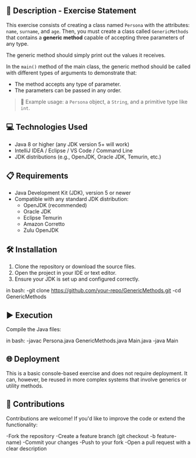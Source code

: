 ## 📄 Description - Exercise Statement

This exercise consists of creating a class named `Persona` with the attributes: `name`, `surname`, and `age`. 
Then, you must create a class called `GenericMethods` that contains a **generic method** capable of accepting three parameters of any type.

The generic method should simply print out the values it receives.

In the `main()` method of the main class, the generic method should be called with different types of arguments to demonstrate that:
- The method accepts any type of parameter.
- The parameters can be passed in any order.

> 🧪 Example usage: a `Persona` object, a `String`, and a primitive type like `int`.

## 💻 Technologies Used

- Java 8 or higher (any JDK version 5+ will work)
- IntelliJ IDEA / Eclipse / VS Code / Command Line
- JDK distributions (e.g., OpenJDK, Oracle JDK, Temurin, etc.)


## 📋 Requirements

- Java Development Kit (JDK), version 5 or newer
- Compatible with any standard JDK distribution:
  - OpenJDK (recommended)
  - Oracle JDK
  - Eclipse Temurin
  - Amazon Corretto
  - Zulu OpenJDK

## 🛠️ Installation

1. Clone the repository or download the source files.
2. Open the project in your IDE or text editor.
3. Ensure your JDK is set up and configured correctly.

in bash: 
-git clone https://github.com/your-repo/GenericMethods.git
-cd GenericMethods

## ▶️ Execution

Compile the Java files:

in bash:
-javac Persona.java GenericMethods.java Main.java
-java Main

## 🌐 Deployment

This is a basic console-based exercise and does not require deployment. 
It can, however, be reused in more complex systems that involve generics or utility methods.

## 🤝 Contributions

Contributions are welcome! If you'd like to improve the code or extend the functionality:

-Fork the repository
-Create a feature branch (git checkout -b feature-name)
-Commit your changes
-Push to your fork
-Open a pull request with a clear description
